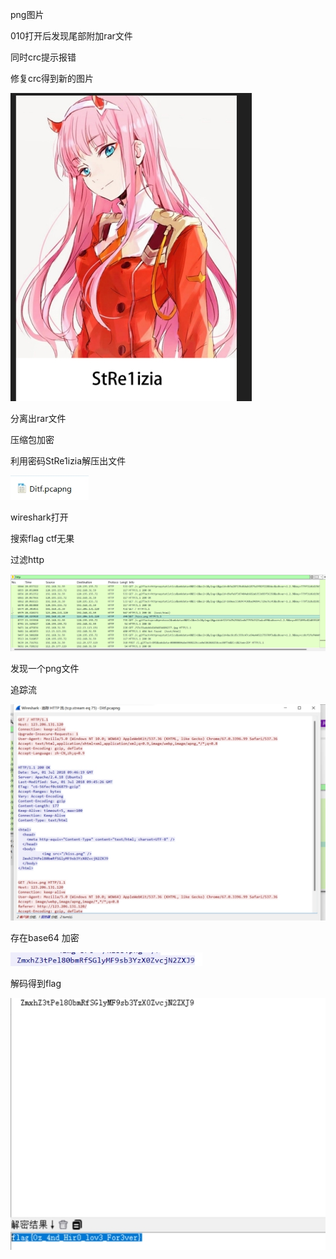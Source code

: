 png图片

010打开后发现尾部附加rar文件

同时crc提示报错

修复crc得到新的图片

![img](./assets/wps459.jpg) 

分离出rar文件

压缩包加密

利用密码StRe1izia解压出文件

![img](./assets/wps460.jpg) 

wireshark打开

搜索flag ctf无果

 

过滤http

![img](./assets/wps461.jpg) 

发现一个png文件

追踪流

![img](./assets/wps462.jpg) 

 

存在base64 加密

![img](./assets/wps463.jpg) 

解码得到flag

 

![img](./assets/wps464.jpg) 

 

 